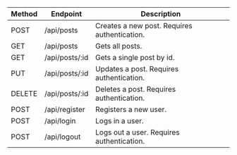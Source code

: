 <table>
<thead>
<tr>
<th>Method</th>
<th>Endpoint</th>
<th>Description</th>
</tr>
</thead>
<tbody>
<tr>
<td>POST</td>
<td>/api/posts</td>
<td>Creates a new post. Requires authentication.</td>
</tr>
<tr>
<td>GET</td>
<td>/api/posts</td>
<td>Gets all posts.</td>
</tr>
<tr>
<td>GET</td>
<td>/api/posts/:id</td>
<td>Gets a single post by id.</td>
</tr>
<tr>
<td>PUT</td>
<td>/api/posts/:id</td>
<td>Updates a post. Requires authentication.</td>
</tr>
<tr>
<td>DELETE</td>
<td>/api/posts/:id</td>
<td>Deletes a post. Requires authentication.</td>
</tr>
<tr>
<td>POST</td>
<td>/api/register</td>
<td>Registers a new user.</td>
</tr>
<tr>
<td>POST</td>
<td>/api/login</td>
<td>Logs in a user.</td>
</tr>
<tr>
<td>POST</td>
<td>/api/logout</td>
<td>Logs out a user. Requires authentication.</td>
</tr>
</tbody>
</table>